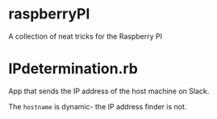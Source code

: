 # raspberryPI
A collection of neat tricks for the Raspberry PI

# IPdetermination.rb
App that sends the IP address of the host machine on Slack.

The `hostname` is dynamic- the IP address finder is not.
